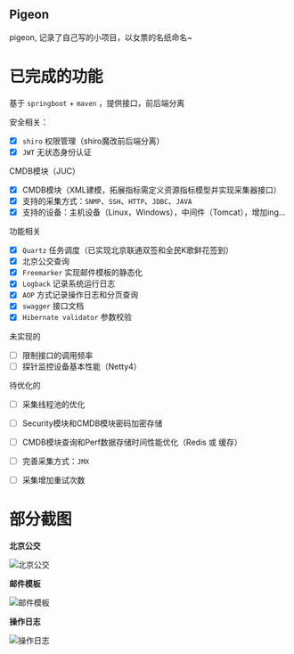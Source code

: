 Pigeon
----------

pigeon, 记录了自己写的小项目，以女票的名纸命名~

# 已完成的功能
基于 `springboot` + `maven` ，提供接口，前后端分离

安全相关：
- [x] `shiro` 权限管理（shiro魔改前后端分离）
- [x] `JWT` 无状态身份认证

CMDB模块（JUC）
- [x] CMDB模块（XML建模，拓展指标需定义资源指标模型并实现采集器接口）
- [x] 支持的采集方式：`SNMP`、`SSH`、`HTTP`、`JDBC`、`JAVA`
- [x] 支持的设备：主机设备（Linux，Windows），中间件（Tomcat），增加ing...

功能相关
- [x] `Quartz` 任务调度（已实现北京联通双签和全民K歌鲜花签到）
- [x] 北京公交查询
- [x] `Freemarker` 实现邮件模板的静态化
- [x] `Logback` 记录系统运行日志
- [x] `AOP` 方式记录操作日志和分页查询
- [x] `swagger` 接口文档
- [x] `Hibernate validator` 参数校验

未实现的
- [ ] 限制接口的调用频率
- [ ] 探针监控设备基本性能（Netty4）

待优化的
- [ ] 采集线程池的优化
- [ ] Security模块和CMDB模块密码加密存储
- [ ] CMDB模块查询和Perf数据存储时间性能优化（Redis 或 缓存）
- [ ] 完善采集方式：`JMX`
- [ ] 采集增加重试次数


# 部分截图

**北京公交**

![北京公交](https://blog-bucket.yiidii.cn/blog/bjbus.png)

**邮件模板**

![邮件模板](https://blog-bucket.yiidii.cn/blog/serverHealthEmail.jpg)

**操作日志**

![操作日志](https://blog-bucket.yiidii.cn/blog/optlog.png)